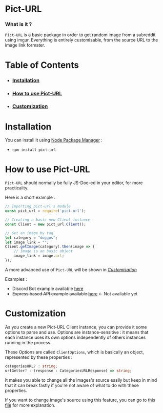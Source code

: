 # Pict-URL
### What is it ?

`Pict-URL` is a basic package in order to get random image from a subreddit using imgur. Everything is entirely customisable, from the source URL to the image link formater.

# Table of Contents
- ### [Installation](#Installation)
- ### [How to use Pict-URL](#How-to-use-Pict-URL)
- ### [Customization](#Customization)


# Installation

You can install it using [Node Package Manager](https://npmjs.org) :
- ``npm install pict-url``

# How to use Pict-URL

`Pict-URL` should normally be fully JS-Doc-ed in your editor, for more practicality. 

Here is a short example :
```js
// Importing pict-url's module
const pict_url = require('pict-url');

// Creating a basic new Client instance
const Client = new pict_url.Client();

// Get an image by tag
let category = "doggos";
let image_link = "";
Client.getImage(category).then(image => {
    // Image is an basic object
    image_link = image.url;
});
```

A more advanced use of `Pict-URL` will be shown in *[Customisation](#Customization)*

Examples :
 - Discord Bot example available [here](examples/discord_bot.md)
 - ~~Express based API example available [here]()~~ ← Not available yet

# Customization

As you create a new Pict-URL Client instance, you can provide it some options to parse and use. Options are instance-sensitive : it means that each instance uses its own options independently of others instances running in the process.

These Options are called `ClientOptions`, which is basically an object, represented by these properties :
```ts
categoriesURL? : string;
urlGetter? : (response : CategoriesURLResponse) => string;
```
It makes you able to change all the images's source easily but keep in mind that it can break fastly if you're not aware of what to do with these properties.

If you want to change image's source using this feature, you can go to [this file](examples/advanced_customization_explanation.md) for more explanation.